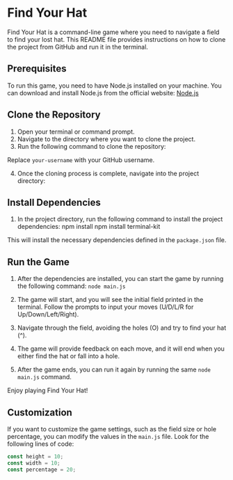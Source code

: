 # Find Your Hat

Find Your Hat is a command-line game where you need to navigate a field to find your lost hat. This README file provides instructions on how to clone the project from GitHub and run it in the terminal.

## Prerequisites

To run this game, you need to have Node.js installed on your machine. You can download and install Node.js from the official website: [Node.js](https://nodejs.org)

## Clone the Repository

1. Open your terminal or command prompt.
2. Navigate to the directory where you want to clone the project.
3. Run the following command to clone the repository:


Replace `your-username` with your GitHub username.

4. Once the cloning process is complete, navigate into the project directory:


## Install Dependencies

1. In the project directory, run the following command to install the project dependencies:
npm install
npm install terminal-kit

This will install the necessary dependencies defined in the `package.json` file.

## Run the Game

1. After the dependencies are installed, you can start the game by running the following command:
`node main.js`

2. The game will start, and you will see the initial field printed in the terminal. Follow the prompts to input your moves (U/D/L/R for Up/Down/Left/Right).
3. Navigate through the field, avoiding the holes (O) and try to find your hat (^).
4. The game will provide feedback on each move, and it will end when you either find the hat or fall into a hole.
5. After the game ends, you can run it again by running the same `node main.js` command.

Enjoy playing Find Your Hat!

## Customization

If you want to customize the game settings, such as the field size or hole percentage, you can modify the values in the `main.js` file. Look for the following lines of code:

```javascript
const height = 10;
const width = 10;
const percentage = 20;
